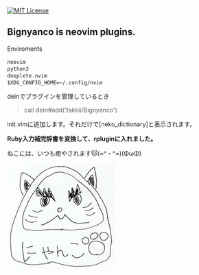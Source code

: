 [![MIT License](http://img.shields.io/badge/license-MIT-blue.svg?style=flat)](LICENSE)

## Bignyanco is neovim plugins. 

Enviroments

```
neovim
python3
deoplete.nvim
$XDG_CONFIG_HOME=~/.config/nvim
```

deinでプラグインを管理しているとき

> call dein#add('takkii/Bignyanco')

init.vimに追加します。それだけで[neko_dictionary]と表示されます。

**Ruby入力補完辞書を変換して、rpluginに入れました。**

ねこには、いつも癒やされます🐱(=^・^=)(ΦωΦ)

![ねこだるま](https://github.com/takkii/Bignyanco/blob/master/images/nekodaruma.jpg)
